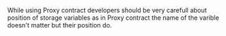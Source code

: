 While using Proxy contract developers should be very carefull about position of storage variables as in Proxy contract the name of the varible doesn't matter but their position do.
